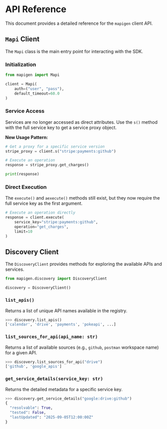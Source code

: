 # API Reference

This document provides a detailed reference for the `mapigen` client API.

## `Mapi` Client

The `Mapi` class is the main entry point for interacting with the SDK.

### Initialization

```python
from mapigen import Mapi

client = Mapi(
    auth=("user", "pass"),
    default_timeout=60.0
)
```

### Service Access

Services are no longer accessed as direct attributes. Use the `s()` method with the full service key to get a service proxy object.

**New Usage Pattern:**

```python
# Get a proxy for a specific service version
stripe_proxy = client.s("stripe:payments:github")

# Execute an operation
response = stripe_proxy.get_charges()

print(response)
```

### Direct Execution

The `execute()` and `aexecute()` methods still exist, but they now require the full service key as the first argument.

```python
# Execute an operation directly
response = client.execute(
    service_key="stripe:payments:github",
    operation="get_charges",
    limit=10
)
```

## Discovery Client

The `DiscoveryClient` provides methods for exploring the available APIs and services.

```python
from mapigen.discovery import DiscoveryClient

discovery = DiscoveryClient()
```

### `list_apis()`

Returns a list of unique API names available in the registry.

```python
>>> discovery.list_apis()
['calendar', 'drive', 'payments', 'pokeapi', ...]
```

### `list_sources_for_api(api_name: str)`

Returns a list of available sources (e.g., `github`, `postman` workspace name) for a given API.

```python
>>> discovery.list_sources_for_api("drive")
['github', 'google_apis']
```

### `get_service_details(service_key: str)`

Returns the detailed metadata for a specific service key.

```python
>>> discovery.get_service_details("google:drive:github")
{
  "resolvable": True,
  "tested": False,
  "lastUpdated": "2025-09-05T12:00:00Z"
}
```
